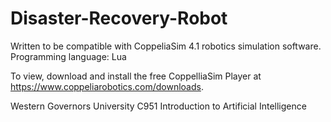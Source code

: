 # Disaster-Recovery-Robot

Written to be compatible with CoppeliaSim 4.1 robotics simulation software.<br/>
Programming language: Lua

To view, download and install the free CoppelliaSim Player at https://www.coppeliarobotics.com/downloads.

Western Governors University C951 Introduction to Artificial Intelligence
